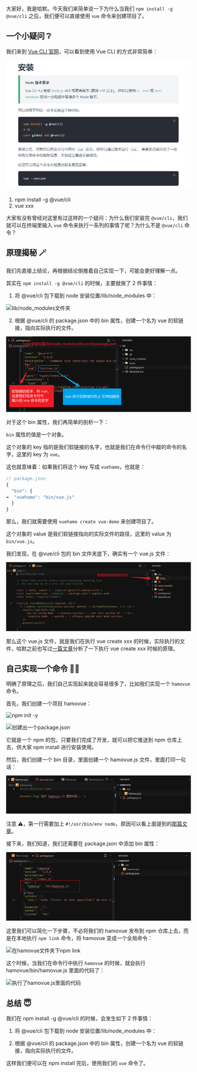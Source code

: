 大家好，我是哈默。今天我们来简单说一下为什么当我们 `npm install -g @vue/cli` 之后，我们便可以直接使用 `vue` 命令来创建项目了。

## 一个小疑问 ❔

我们来到 [Vue CLI 官网](https://cli.vuejs.org/zh/guide/installation.html)，可以看到使用 Vue CLI 的方式非常简单：

![vue-cli-home](./vue-cli-home.png)

1. npm install -g @vue/cli
2. vue xxx

大家有没有曾经对这里有过这样的一个疑问：为什么我们安装完 `@vue/cli`，我们就可以在终端里输入 `vue` 命令来执行一系列的事情了呢？为什么不是 `@vue/cli` 命令？

## 原理揭秘 🪄

我们先直接上结论，再根据结论倒推着自己实现一下，可能会更好理解一点。

其实在 `npm install -g @vue/cli` 的时候，主要就做了 2 件事情：

1. 将 @vue/cli 包下载到 node 安装位置/lib/node_modules 中：

![lib/node_modules文件夹](aaa)

2. 根据 @vue/cli 的 package.json 中的 bin 属性，创建一个名为 vue 的软链接，指向实际执行的文件。

![软链接](./软链接.png)

对于这个 bin 属性，我们再简单的剖析一下：

`bin` 属性的值是一个对象。

这个对象的 key 指的是我们软链接的名字，也就是我们在命令行中敲的命令的名字，这里的 key 为 `vue`。

这也就意味着：如果我们将这个 key 写成 `vuehamo`，也就是：

```js
// package.json
{
  "bin": {
➡️  "vuehamo": "bin/vue.js"
  }
}
```

那么，我们就需要使用 `vuehamo create vue-demo` 来创建项目了。

这个对象的 value 是我们软链接指向的实际文件的路径，这里的 value 为 `bin/vue.js`。

我们发现，在 @vue/cli 包的 bin 文件夹底下，确实有一个 vue.js 文件：

![软链接指向的实际文件](./软链接指向的实际文件.png)

那么这个 vue.js 文件，就是我们在执行 vue create xxx 的时候，实际执行的文件，哈默之前也写过[一篇文章](https://juejin.cn/post/7307515606006448168)分析了一下执行 vue create xxx 时候的原理。

## 自己实现一个命令 💁‍♂️

明确了原理之后，我们自己实现起来就会容易很多了，比如我们实现一个 `hamovue` 命令。

首先，我们创建一个项目 hamovue：

![npm init -y](aaa)

![创建出一个package.json](aaa)

它就是一个 npm 的包，只要我们完成了开发，就可以把它推送到 npm 仓库上去，供大家 npm install 进行安装使用。

然后，我们创建一个 bin 目录，里面创建一个 hamovue.js 文件，里面打印一句话：

![bin](./hamovue-bin.png)

注意 ⚠️，第一行需要加上 `#!/usr/bin/env node`，原因可以看上面提到的[那篇文章](https://juejin.cn/post/7307515606006448168)。

接下来，我们知道，我们还需要在 package.json 中添加 bin 属性：

![package-json](./hamovue-package-json.png)

这里我们可以简化一下步骤，不必将我们的 hamovue 发布到 npm 仓库上去，而是在本地执行 `npm link` 命令，将 hamovue 变成一个全局命令：

![在hamovue文件夹下npm link](aaa)

这个时候，当我们在命令行中执行 `hamovue` 的时候，就会执行 hamovue/bin/hamovue.js 里面的代码了：

![执行了hamovue.js里面的代码](aaa)

## 总结 😇

我们在 npm install -g @vue/cli 的时候，会发生如下 2 件事情：

1. 将 @vue/cli 包下载到 node 安装位置/lib/node_modules 中：

2. 根据 @vue/cli 的 package.json 中的 bin 属性，创建一个名为 vue 的软链接，指向实际执行的文件。

这样我们便可以在 npm install 完后，使用我们的 `vue` 命令了。

